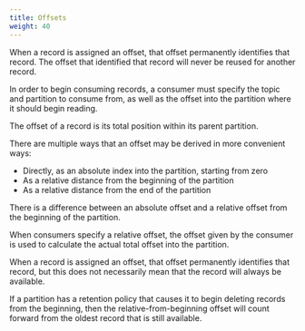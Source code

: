 ```yaml
---
title: Offsets 
weight: 40
---
```


When a record is assigned an offset, that offset permanently identifies
that record. The offset that identified that record will never be reused for another record.

In order to begin consuming records, a consumer must specify the topic and
partition to consume from, as well as the offset into the partition where
it should begin reading.

The offset of a record is its total
position within its parent partition.

There are multiple ways that
an offset may be derived in more convenient ways:

- Directly, as an absolute index into the partition, starting from zero
- As a relative distance from the beginning of the partition
- As a relative distance from the end of the partition


There is
 a  difference between an absolute offset and a relative offset
from the beginning of the partition.

When consumers specify a relative offset, the offset given by the consumer
is used to calculate the actual total offset into the partition.

When a record is assigned an offset, that offset permanently identifies
that record, but this does not necessarily mean that the record will always be available.

If a partition has a retention policy
that causes it to begin deleting records from the beginning, then the
relative-from-beginning offset will count forward from the oldest record
that is still available.

